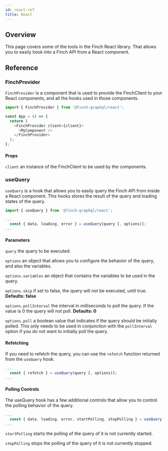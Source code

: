 ```yaml
---
id: react-ref
title: React
---
```


## Overview

This page covers some of the tools in the Finch React library. That allows you to easily hook into a Finch API from a React component.

## Reference

### FinchProvider

`FinchProvider` is a component that is used to provide the FinchClient to your React components, and all the hooks used in those components.

```typescript
import { FinchProvider } from '@finch-graphql/react';

const App = () => {
  return (
    <FinchProvider client={client}>
      <MyComponent />
    </FinchProvider>
  );
};
```

#### Props

`client` an instance of the FinchClient to be used by the components.

### useQuery

`useQuery` is a hook that allows you to easily query the Finch API from inside a React component. This hooks stores the result of the query and loading states of the query.

```typescript
import { useQuery } from '@finch-graphql/react';

...
  const { data, loading, error } = useQuery(query [, options)];
...
```

#### Parameters

`query` the query to be executed.

`options` an object that allows you to configure the behavior of the query, and also the variables.

`options.variables` an object that contains the variables to be used in the query.

`options.skip` if set to false, the query will not be executed, until true. **Defaults: false**

`options.pollInterval` the interval in milliseconds to poll the query. If the value is 0 the query will not poll. **Defaults: 0**

`options.poll` a boolean value that indicates if the query should be initially polled. This only needs to be used in conjunction with the `pollInterval` option if you do not want to initially poll the query.

#### Refetching

If you need to refetch the query, you can use the `refetch` function returned from the `useQuery` hook.

```typescript
...
  const { refetch } = useQuery(query [, options)];
...
```

#### Polling Controls

The useQuery hook has a few additional controls that allow you to control the polling behavior of the query.

```typescript
...
  const { data, loading, error, startPolling, stopPolling } = useQuery(query [, options)];
...
```

`startPolling` starts the polling of the query of it is not currently started.

`stopPolling` stops the polling of the query of it is not currently stopped.
